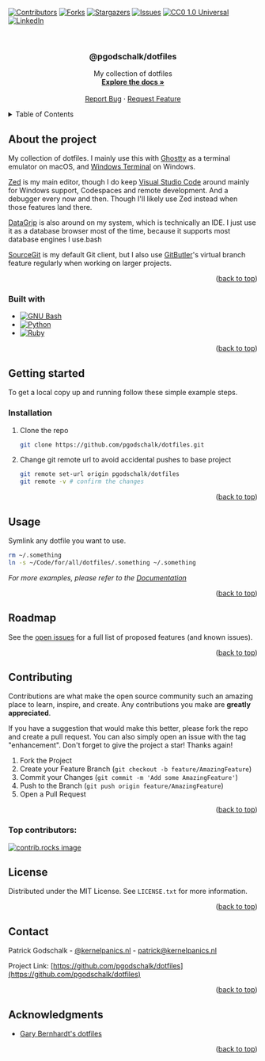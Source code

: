<!-- markdownlint-disable -->

<a id="readme-top"></a>

<!-- PROJECT SHIELDS -->

[![Contributors][contributors-shield]][contributors-url]
[![Forks][forks-shield]][forks-url]
[![Stargazers][stars-shield]][stars-url]
[![Issues][issues-shield]][issues-url]
[![CC0 1.0 Universal][license-shield]][license-url]
[![LinkedIn][linkedin-shield]][linkedin-url]

<!-- PROJECT LOGO -->
<br />
<div align="center">

<h3 align="center">@pgodschalk/dotfiles</h3>

  <p align="center">
    My collection of dotfiles
    <br />
    <a href="https://github.com/pgodschalk/dotfiles/blob/main/README.md"><strong>Explore the docs »</strong></a>
    <br />
    <br />
    <a href="https://github.com/pgodschalk/dotfiles/issues/new?labels=bug&template=bug-report---.md">Report Bug</a>
    ·
    <a href="https://github.com/pgodschalk/dotfiles/issues/new?labels=enhancement&template=feature-request---.md">Request Feature</a>
  </p>
</div>

<!-- TABLE OF CONTENTS -->
<details>
  <summary>Table of Contents</summary>
  <ol>
    <li>
      <a href="#about-the-project">About the project</a>
      <ul>
        <li><a href="#built-with">Built with</a></li>
      </ul>
    </li>
    <li>
      <a href="#getting-started">Getting started</a>
      <ul>
        <li><a href="#prerequisites">Prerequisites</a></li>
        <li><a href="#installation">Installation</a></li>
      </ul>
    </li>
    <li><a href="#usage">Usage</a></li>
    <li><a href="#roadmap">Roadmap</a></li>
    <li><a href="#contributing">Contributing</a></li>
    <li><a href="#license">License</a></li>
    <li><a href="#contact">Contact</a></li>
    <li><a href="#acknowledgments">Acknowledgments</a></li>
  </ol>
</details>

<!-- ABOUT THE PROJECT -->

## About the project

My collection of dotfiles. I mainly use this with
[Ghostty](https://ghostty.org) as a terminal emulator on macOS, and
[Windows Terminal](https://github.com/microsoft/terminal) on Windows.

[Zed](https://zed.dev) is my main editor, though I do keep
[Visual Studio Code](https://code.visualstudio.com) around mainly for Windows
support, Codespaces and remote development. And a debugger every now and then.
Though I'll likely use Zed instead when those features land there.

[DataGrip](https://www.jetbrains.com/datagrip/) is also around on my system,
which is technically an IDE. I just use it as a database browser most of the
time, because it supports most database engines I use.bash

[SourceGit](https://github.com/sourcegit-scm/sourcegit) is my default Git
client, but I also use [GitButler](https://github.com/gitbutlerapp/gitbutler)'s
virtual branch feature regularly when working on larger projects.

<p align="right">(<a href="#readme-top">back to top</a>)</p>

### Built with

- [![GNU Bash][bash]][bash-url]
- [![Python][python]][python-url]
- [![Ruby][ruby]][ruby-url]

<p align="right">(<a href="#readme-top">back to top</a>)</p>

<!-- GETTING STARTED -->

## Getting started

To get a local copy up and running follow these simple example steps.

### Installation

1. Clone the repo
   ```sh
   git clone https://github.com/pgodschalk/dotfiles.git
   ```
2. Change git remote url to avoid accidental pushes to base project
   ```sh
   git remote set-url origin pgodschalk/dotfiles
   git remote -v # confirm the changes
   ```

<p align="right">(<a href="#readme-top">back to top</a>)</p>

<!-- USAGE EXAMPLES -->

## Usage

Symlink any dotfile you want to use.

```sh
rm ~/.something
ln -s ~/Code/for/all/dotfiles/.something ~/.something
```

_For more examples, please refer to the [Documentation](https://github.com/pgodschalk/dotfiles/blob/main/READE.md)_

<p align="right">(<a href="#readme-top">back to top</a>)</p>

<!-- ROADMAP -->

## Roadmap

See the [open issues](https://github.com/pgodschalk/dotfiles/issues) for a full list of proposed features (and known issues).

<p align="right">(<a href="#readme-top">back to top</a>)</p>

<!-- CONTRIBUTING -->

## Contributing

Contributions are what make the open source community such an amazing place to learn, inspire, and create. Any contributions you make are **greatly appreciated**.

If you have a suggestion that would make this better, please fork the repo and create a pull request. You can also simply open an issue with the tag "enhancement".
Don't forget to give the project a star! Thanks again!

1. Fork the Project
2. Create your Feature Branch (`git checkout -b feature/AmazingFeature`)
3. Commit your Changes (`git commit -m 'Add some AmazingFeature'`)
4. Push to the Branch (`git push origin feature/AmazingFeature`)
5. Open a Pull Request

<p align="right">(<a href="#readme-top">back to top</a>)</p>

### Top contributors:

<a href="https://github.com/pgodschalk/dotfiles/graphs/contributors">
  <img src="https://contrib.rocks/image?repo=pgodschalk/dotfiles" alt="contrib.rocks image" />
</a>

<!-- LICENSE -->

## License

Distributed under the MIT License. See `LICENSE.txt` for more information.

<p align="right">(<a href="#readme-top">back to top</a>)</p>

<!-- CONTACT -->

## Contact

Patrick Godschalk - [@kernelpanics.nl](https://bsky.app/profile/kernelpanics.nl) - patrick@kernelpanics.nl

Project Link: [https://github.com/pgodschalk/dotfiles](https://github.com/pgodschalk/dotfiles)

<p align="right">(<a href="#readme-top">back to top</a>)</p>

<!-- ACKNOWLEDGMENTS -->

## Acknowledgments

- [Gary Bernhardt's dotfiles](https://github.com/garybernhardt/dotfiles/tree/main)

<p align="right">(<a href="#readme-top">back to top</a>)</p>

<!-- MARKDOWN LINKS & IMAGES -->
<!-- https://www.markdownguide.org/basic-syntax/#reference-style-links -->

[contributors-shield]: https://img.shields.io/github/contributors/pgodschalk/dotfiles.svg?style=for-the-badge
[contributors-url]: https://github.com/pgodschalk/dotfiles/graphs/contributors
[forks-shield]: https://img.shields.io/github/forks/pgodschalk/dotfiles.svg?style=for-the-badge
[forks-url]: https://github.com/pgodschalk/dotfiles/network/members
[stars-shield]: https://img.shields.io/github/stars/pgodschalk/dotfiles.svg?style=for-the-badge
[stars-url]: https://github.com/pgodschalk/dotfiles/stargazers
[issues-shield]: https://img.shields.io/github/issues/pgodschalk/dotfiles.svg?style=for-the-badge
[issues-url]: https://github.com/pgodschalk/dotfiles/issues
[license-shield]: https://img.shields.io/github/license/pgodschalk/dotfiles?style=for-the-badge
[license-url]: https://github.com/pgodschalk/dotfiles/blob/main/LICENSE.txt
[linkedin-shield]: https://img.shields.io/badge/-LinkedIn-black.svg?style=for-the-badge&logo=linkedin&colorB=555
[linkedin-url]: https://linkedin.com/in/patrick-godschalk
[product-screenshot]: images/screenshot.gif
[bash]: https://img.shields.io/badge/gnubash-4EAA25?style=for-the-badge&logo=c%2B%2B&logoColor=white
[bash-url]: https://www.gnu.org/software/bash/
[python]: https://img.shields.io/badge/python-3776AB?style=for-the-badge&logo=c%2B%2B&logoColor=white
[python-url]: https://www.python.org
[ruby]: https://img.shields.io/badge/ruby-CC342D?style=for-the-badge&logo=c%2B%2B&logoColor=white
[ruby-url]: https://www.ruby-lang.org/
